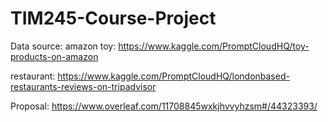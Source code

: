 # TIM245-Course-Project
Data source: 
amazon toy: https://www.kaggle.com/PromptCloudHQ/toy-products-on-amazon

restaurant: https://www.kaggle.com/PromptCloudHQ/londonbased-restaurants-reviews-on-tripadvisor

Proposal: https://www.overleaf.com/11708845wxkjhvvyhzsm#/44323393/
